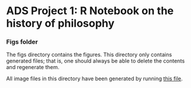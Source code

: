 # ADS Project 1:  R Notebook on the history of philosophy

### Figs folder

The figs directory contains the figures. This directory only contains generated files; that is, one should always be able to delete the contents and regenerate them.

All image files in this directory have been generated by running [this file](../doc/The_Cold_War.Rmd).